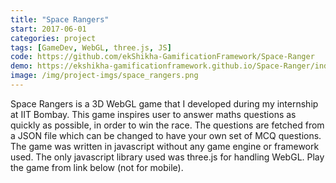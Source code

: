 ```yaml
---
title: "Space Rangers"
start: 2017-06-01
categories: project
tags: [GameDev, WebGL, three.js, JS]
code: https://github.com/ekShikha-GamificationFramework/Space-Ranger
demo: https://ekshikha-gamificationframework.github.io/Space-Ranger/index.html
image: /img/project-imgs/space_rangers.png
---
```


Space Rangers is a 3D WebGL game that I developed during my internship at IIT Bombay. This game inspires user to answer maths questions as quickly as possible, in order to win the race. The questions are fetched from a JSON file which can be changed to have your own set of MCQ questions. The game was written in javascript without any game engine or framework used. The only javascript library used was three.js for handling WebGL. Play the game from link below (not for mobile).